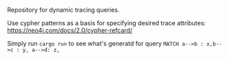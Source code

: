 Repository for dynamic tracing queries.

Use cypher patterns as a basis for specifying desired trace attributes: https://neo4j.com/docs/2.0/cypher-refcard/

Simply run `cargo run` to see what's generatd for query `MATCH a-->b : x,b-->c : y, a-->d: z,`
